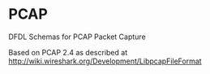 PCAP
====

DFDL Schemas for PCAP Packet Capture

Based on PCAP 2.4 as described at http://wiki.wireshark.org/Development/LibpcapFileFormat
